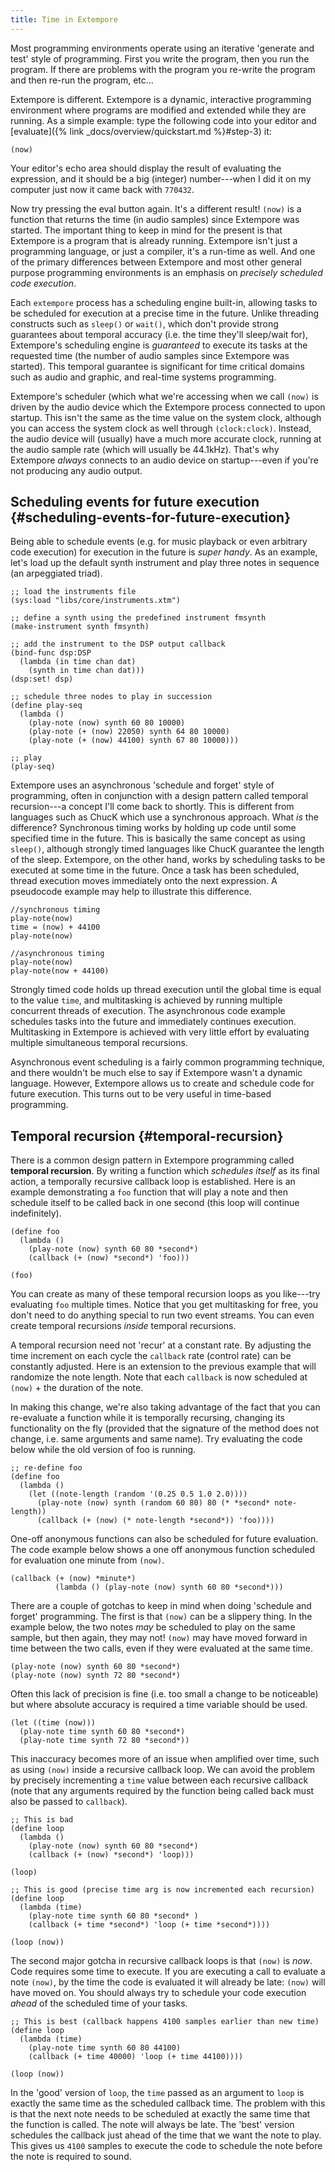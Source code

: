 ```yaml
---
title: Time in Extempore
---
```


Most programming environments operate using an iterative 'generate and test'
style of programming. First you write the program, then you run the program. If
there are problems with the program you re-write the program and then re-run the
program, etc…

Extempore is different. Extempore is a dynamic, interactive programming
environment where programs are modified and extended while they are running. As
a simple example: type the following code into your editor and
[evaluate]({% link _docs/overview/quickstart.md %}#step-3) it:

~~~~ xtlang
(now)
~~~~

Your editor's echo area should display the result of evaluating the expression,
and it should be a big (integer) number---when I did it on my computer just now
it came back with `770432`.

Now try pressing the eval button again. It's a different result! `(now)` is a
function that returns the time (in audio samples) since Extempore was started.
The important thing to keep in mind for the present is that Extempore is a
program that is already running. Extempore isn't just a programming language, or
just a compiler, it's a run-time as well. And one of the primary differences
between Extempore and most other general purpose programming environments is an
emphasis on *precisely scheduled code execution*.

Each `extempore` process has a scheduling engine built-in, allowing tasks to be
scheduled for execution at a precise time in the future. Unlike threading
constructs such as `sleep()` or `wait()`, which don't provide strong guarantees
about temporal accuracy (i.e. the time they'll sleep/wait for), Extempore's
scheduling engine is *guaranteed* to execute its tasks at the requested time
(the number of audio samples since Extempore was started). This temporal
guarantee is significant for time critical domains such as audio and graphic,
and real-time systems programming.

Extempore's scheduler (which what we're accessing when we call `(now)` is driven
by the audio device which the Extempore process connected to upon startup. This
isn't the same as the time value on the system clock, although you can access
the system clock as well through `(clock:clock)`. Instead, the audio device will
(usually) have a much more accurate clock, running at the audio sample rate
(which will usually be 44.1kHz). That's why Extempore *always* connects to an
audio device on startup---even if you're not producing any audio output.

## Scheduling events for future execution {#scheduling-events-for-future-execution}

Being able to schedule events (e.g. for music playback or even arbitrary code
execution) for execution in the future is *super handy*. As an example, let's
load up the default synth instrument and play three notes in sequence (an
arpeggiated triad).

~~~~ xtlang
;; load the instruments file
(sys:load "libs/core/instruments.xtm")

;; define a synth using the predefined instrument fmsynth
(make-instrument synth fmsynth)

;; add the instrument to the DSP output callback
(bind-func dsp:DSP
  (lambda (in time chan dat)
    (synth in time chan dat)))
(dsp:set! dsp)

;; schedule three nodes to play in succession
(define play-seq
  (lambda ()
    (play-note (now) synth 60 80 10000)
    (play-note (+ (now) 22050) synth 64 80 10000)
    (play-note (+ (now) 44100) synth 67 80 10000)))

;; play
(play-seq)
~~~~

Extempore uses an asynchronous 'schedule and forget' style of programming, often
in conjunction with a design pattern called temporal recursion---a concept I'll
come back to shortly. This is different from languages such as ChucK which use a
synchronous approach. What *is* the difference? Synchronous timing works by
holding up code until some specified time in the future. This is basically the
same concept as using `sleep()`, although strongly timed languages like ChucK
guarantee the length of the sleep. Extempore, on the other hand, works by
scheduling tasks to be executed at some time in the future. Once a task has been
scheduled, thread execution moves immediately onto the next expression. A
pseudocode example may help to illustrate this difference.

~~~~ sourceCode
//synchronous timing
play-note(now)
time = (now) + 44100
play-note(now)

//asynchronous timing
play-note(now)
play-note(now + 44100)
~~~~

Strongly timed code holds up thread execution until the global time is equal to
the value `time`, and multitasking is achieved by running multiple concurrent
threads of execution. The asynchronous code example schedules tasks into the
future and immediately continues execution. Multitasking in Extempore is
achieved with very little effort by evaluating multiple simultaneous temporal
recursions.

Asynchronous event scheduling is a fairly common programming technique, and
there wouldn't be much else to say if Extempore wasn't a dynamic language.
However, Extempore allows us to create and schedule code for future execution.
This turns out to be very useful in time-based programming.

## Temporal recursion {#temporal-recursion}

There is a common design pattern in Extempore programming called **temporal
recursion**. By writing a function which *schedules itself* as its final action,
a temporally recursive callback loop is established. Here is an example
demonstrating a `foo` function that will play a note and then schedule itself to
be called back in one second (this loop will continue indefinitely).

~~~~ xtlang
(define foo
  (lambda ()
    (play-note (now) synth 60 80 *second*)
    (callback (+ (now) *second*) 'foo)))

(foo)
~~~~

You can create as many of these temporal recursion loops as you like---try
evaluating `foo` multiple times. Notice that you get multitasking for free, you
don't need to do anything special to run two event streams. You can even create
temporal recursions *inside* temporal recursions.

A temporal recursion need not 'recur' at a constant rate. By adjusting the time
increment on each cycle the `callback` rate (control rate) can be constantly
adjusted. Here is an extension to the previous example that will randomize the
note length. Note that each `callback` is now scheduled at `(now)` + the
duration of the note.

In making this change, we're also taking advantage of the fact that you can
re-evaluate a function while it is temporally recursing, changing its
functionality on the fly (provided that the signature of the method does not
change, i.e. same arguments and same name). Try evaluating the code below while
the old version of foo is running.

~~~~ xtlang
;; re-define foo
(define foo
  (lambda ()
    (let ((note-length (random '(0.25 0.5 1.0 2.0))))
      (play-note (now) synth (random 60 80) 80 (* *second* note-length))
      (callback (+ (now) (* note-length *second*)) 'foo))))
~~~~

One-off anonymous functions can also be scheduled for future evaluation. The
code example below shows a one off anonymous function scheduled for evaluation
one minute from `(now)`.

~~~~ xtlang
(callback (+ (now) *minute*)
          (lambda () (play-note (now) synth 60 80 *second*)))
~~~~

There are a couple of gotchas to keep in mind when doing 'schedule and forget'
programming. The first is that `(now)` can be a slippery thing. In the example
below, the two notes *may* be scheduled to play on the same sample, but then
again, they may not! `(now)` may have moved forward in time between the two
calls, even if they were evaluated at the same time.

~~~~ xtlang
(play-note (now) synth 60 80 *second*)
(play-note (now) synth 72 80 *second*)
~~~~

Often this lack of precision is fine (i.e. too small a change to be noticeable)
but where absolute accuracy is required a time variable should be used.

~~~~ xtlang
(let ((time (now)))
  (play-note time synth 60 80 *second*)
  (play-note time synth 72 80 *second*))
~~~~

This inaccuracy becomes more of an issue when amplified over time, such as using
`(now)` inside a recursive callback loop. We can avoid the problem by precisely
incrementing a `time` value between each recursive callback (note that any
arguments required by the function being called back must also be passed to
`callback`).

~~~~ xtlang
;; This is bad
(define loop
  (lambda ()
    (play-note (now) synth 60 80 *second*)
    (callback (+ (now) *second*) 'loop)))

(loop)

;; This is good (precise time arg is now incremented each recursion)
(define loop
  (lambda (time)
    (play-note time synth 60 80 *second* )
    (callback (+ time *second*) 'loop (+ time *second*))))

(loop (now))
~~~~

The second major gotcha in recursive callback loops is that `(now)` is *now*.
Code requires some time to execute. If you are executing a call to evaluate a
note `(now)`, by the time the code is evaluated it will already be late: `(now)`
will have moved on. You should always try to schedule your code execution
*ahead* of the scheduled time of your tasks.

~~~~ xtlang
;; This is best (callback happens 4100 samples earlier than new time)
(define loop
  (lambda (time)
    (play-note time synth 60 80 44100)
    (callback (+ time 40000) 'loop (+ time 44100))))

(loop (now))
~~~~

In the 'good' version of `loop`, the `time` passed as an argument to `loop` is
exactly the same time as the scheduled callback time. The problem with this is
that the next note needs to be scheduled at exactly the same time that the
function is called. The note will always be late. The 'best' version schedules
the callback just ahead of the time that we want the note to play. This gives us
`4100` samples to execute the code to schedule the note before the note is
required to sound.
